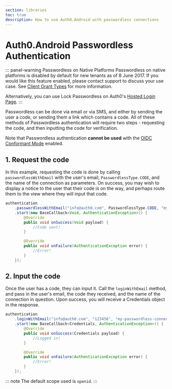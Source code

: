 ```yaml
---
section: libraries
toc: true
description: How to use Auth0.Android with passwordless connections
---
```

# Auth0.Android Passwordless Authentication

::: panel-warning Passwordless on Native Platforms
Passwordless on native platforms is disabled by default for new tenants as of 8 June 2017. If you would like this feature enabled, please contact support to discuss your use case. See [Client Grant Types](/clients/client-grant-types) for more information.

Alternatively, you can use Lock Passwordless on Auth0's [Hosted Login Page](/hosted-pages/login).
:::

Passwordless can be done via email or via SMS, and either by sending the user a code, or sending them a link which contains a code. All of these methods of Passwordless authentication will require two steps - requesting the code, and then inputting the code for verification. 

Note that Passwordless authentication **cannot be used** with the [OIDC Conformant Mode](/api-auth/intro) enabled.

## 1. Request the code

In this example, requesting the code is done by calling `passwordlessWithEmail` with the user's email, `PasswordlessType.CODE`, and the name of the connection as parameters. On success, you may wish to display a notice to the user that their code is on the way, and perhaps route them to the view where they will input that code.

```java
authentication
    .passwordlessWithEmail("info@auth0.com", PasswordlessType.CODE, "my-passwordless-connection")
    .start(new BaseCallback<Void, AuthenticationException>() {
        @Override
        public void onSuccess(Void payload) {
            //Code sent!
        }

        @Override
        public void onFailure(AuthenticationException error) {
            //Error!
        }
    });
```

## 2. Input the code

Once the user has a code, they can input it. Call the `loginWithEmail` method, and pass in the user's email, the code they received, and the name of the connection in question. Upon success, you will receive a Credentials object in the response.

```java
authentication
    .loginWithEmail("info@auth0.com", "123456", "my-passwordless-connection")
    .start(new BaseCallback<Credentials, AuthenticationException>() {
        @Override
        public void onSuccess(Credentials payload) {
            //Logged in!
        }

        @Override
        public void onFailure(AuthenticationException error) {
            //Error!
        }
    });
```

::: note
The default scope used is `openid`.
:::
